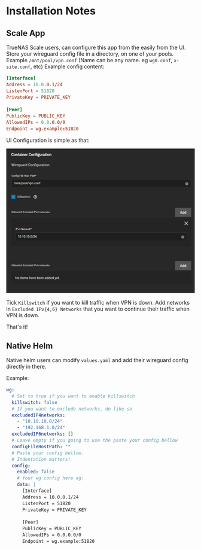 # Installation Notes

## Scale App

TrueNAS Scale users, can configure this app from the easily from the UI.
Store your wireguard config file in a directory, on one of your pools.
Example `/mnt/pool/vpn.conf` (Name can be any name. eg `wg0.conf`, `x-site.conf`, etc)
Example config content:

```conf
[Interface]
Address = 10.0.0.1/24
ListenPort = 51820
PrivateKey = PRIVATE_KEY

[Peer]
PublicKey = PUBLIC_KEY
AllowedIPs = 0.0.0.0/0
Endpoint = wg.example:51820
```

UI Configuration is simple as that:

![wg-configuration](img/wg-configuration.png)

Tick `Killswitch` if you want to kill traffic when VPN is down.
Add networks in `Excluded IPv{4,6} Networks` that you want to continue their traffic when VPN is down.

That's it!

## Native Helm

Native helm users can modify `values.yaml` and add their wireguard config directly in there.

Example:

```yaml
wg:
  # Set to true if you want to enable killswitch
  killswitch: false
  # If you want to exclude networks, do like so
  excludedIP4networks:
    - "10.10.10.0/24"
    - "192.168.1.0/24"
  excludedIP6networks: []
  # Leave empty if you going to use the paste your config bellow
  configFileHostPath: ""
  # Paste your config bellow.
  # Indentation matters!
  config:
    enabled: false
    # Your wg config here eg:
    data: |
      [Interface]
      Address = 10.0.0.1/24
      ListenPort = 51820
      PrivateKey = PRIVATE_KEY

      [Peer]
      PublicKey = PUBLIC_KEY
      AllowedIPs = 0.0.0.0/0
      Endpoint = wg.example:51820
```
